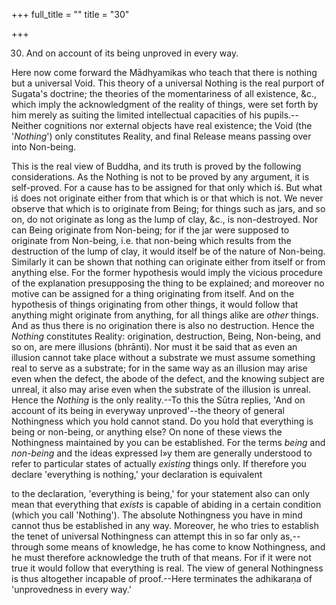 +++
full_title = ""
title = "30"

+++


30. And on account of its being unproved in every way.

Here now come forward the Mādhyamikas who teach that there is nothing but a universal Void. This theory of a universal Nothing is the real purport of Sugata's doctrine; the theories of the momentariness of all existence, &c., which imply the acknowledgment of the reality of things, were set forth by him merely as suiting the limited intellectual capacities of his pupils.--Neither cognitions nor external objects have real existence; the Void (the '_Nothing_') only constitutes Reality, and final Release means passing over into Non-being.

 This is the real view of Buddha, and its truth is proved by the following considerations. As the Nothing is not to be proved by any argument, it is self-proved. For a cause has to be assigned for that only which iś. But what iś does not originate either from that which is or that which is not. We never observe that which is to originate from Being; for things such as jars, and so on, do not originate as long as the lump of clay, &c., is non-destroyed. Nor can Being originate from Non-being; for if the jar were supposed to originate from Non-being, i.e. that non-being which results from the destruction of the lump of clay, it would itself be of the nature of Non-being. Similarly it can be shown that nothing can originate either from itself or from anything else. For the former hypothesis would imply the vicious procedure of the explanation presupposing the thing to be explained; and moreover no motive can be assigned for a thing originating from itself. And on the hypothesis of things originating from other things, it would follow that anything might originate from anything, for all things alike are _other_ things. And as thus there is no origination there is also no destruction. Hence the _Nothing_ constitutes Reality: origination, destruction, Being, Non-being, and so on, are mere illusions (bhrānti). Nor must it be said that as even an illusion cannot take place without a substrate we must assume something real to serve as a substrate; for in the same way as an illusion may arise even when the defect, the abode of the defect, and the knowing subject are unreal, it also may arise even when the substrate of the illusion is unreal. Hence the _Nothing_ is the only reality.--To this the Sūtra replies, 'And on account of its being in everyway unproved'--the theory of general Nothingness which you hold cannot stand. Do you hold that everything is being or non-being, or anything else? On none of these views the Nothingness maintained by you can be established. For the terms _being_ and _non-being_ and the ideas expressed l»y them are generally understood to refer to particular states of actually _existing_ things only. If therefore you declare 'everything is nothing,' your declaration is equivalent

to the declaration, 'everything is being,' for your statement also can only mean that everything that _exists_ is capable of abiding in a certain condition (which you call 'Nothing'). The absolute Nothingness you have in mind cannot thus be established in any way. Moreover, he who tries to establish the tenet of universal Nothingness can attempt this in so far only as,--through some means of knowledge, he has come to know Nothingness, and he must therefore acknowledge the truth of that means. For if it were not true it would follow that everything is real. The view of general Nothingness is thus altogether incapable of proof.--Here terminates the adhikaraṇa of 'unprovedness in every way.'

